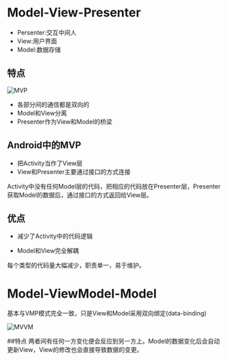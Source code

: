 Model-View-Presenter
=====================

* Persenter:交互中间人
* View:用户界面
* Model:数据存储

## 特点

![MVP](http://image.beekka.com/blog/2015/bg2015020109.png)

* 各部分间的通信都是双向的
* Model和View分离
* Presenter作为View和Model的桥梁

## Android中的MVP
* 把Activity当作了View层
* View和Presenter主要通过接口的方式连接

Activity中没有任何Model层的代码，把相应的代码放在Presenter层，Presenter获取Model的数据后，通过接口的方式返回给View层。

## 优点

* 减少了Activity中的代码逻辑

* Model和View完全解耦

每个类型的代码量大幅减少，职责单一，易于维护。

Model-ViewModel-Model
======================
基本与VMP模式完全一致，只是View和Model采用双向绑定(data-binding)

![MVVM](http://image.beekka.com/blog/2015/bg2015020110.png)

##特点
两者间有任何一方变化便会反应到另一方上。Model的数据变化后会自动更新View，View的修改也会直接导致数据的变更。
